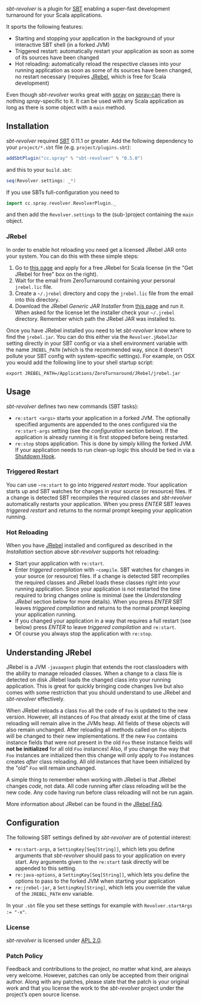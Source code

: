 _sbt-revolver_ is a plugin for [SBT] enabling a super-fast development turnaround for your Scala applications.

It sports the following features:

* Starting and stopping your application in the background of your interactive SBT shell (in a forked JVM)
* Triggered restart: automatically restart your application as soon as some of its sources have been changed
* Hot reloading: automatically reload the respective classes into your running application as soon as some
  of its sources have been changed, no restart necessary (requires [JRebel], which is free for Scala development)

Even though _sbt-revolver_ works great with [spray] on [spray-can] there is nothing _spray_-specific to it. It can
be used with any Scala application as long as there is some object with a `main` method.


## Installation

_sbt-revolver_ required [SBT] 0.11.1 or greater.
Add the following dependency to your `project/*.sbt` file (e.g. `project/plugins.sbt`):

```scala
addSbtPlugin("cc.spray" % "sbt-revolver" % "0.5.0")
```

and this to your `build.sbt`:

```scala
seq(Revolver.settings: _*)
```

If you use SBTs full-configuration you need to

```scala
import cc.spray.revolver.RevolverPlugin._
```

and then add the `Revolver.settings` to the (sub-)project containing the `main` object.

### JRebel

In order to enable hot reloading you need get a licensed JRebel JAR onto your system.
You can do this with these simple steps:

1. Go to [this page](http://sales.zeroturnaround.com/) and apply for a free JRebel for Scala license
   (in the "Get JRebel for free" box on the right).
2. Wait for the email from ZeroTurnaround containing your personal `jrebel.lic` file.
3. Create a `~/.jrebel` directory and copy the `jrebel.lic` file from the email into this directory.
4. Download the JRebel _Generic JAR Installer_ from [this page](http://zeroturnaround.com/jrebel/current/) and run it.
   When asked for the license let the installer check your `~/.jrebel` directory. Remember which path the JRebel JAR
   was installed to.

Once you have JRebel installed you need to let _sbt-revolver_ know where to find the `jrebel.jar`. You can do this
either via the `Revolver.jRebelJar` setting directly in your SBT config or via a shell environment variable with the
name `JREBEL_PATH` (which is the recommended way, since it doesn't pollute your SBT config with system-specific settings).
For example, on OSX you would add the following line to your shell startup script:

    export JREBEL_PATH=/Applications/ZeroTurnaround/JRebel/jrebel.jar


## Usage

_sbt-revolver_ defines two new commands (SBT tasks):

* `re:start <args>` starts your application in a forked JVM. The optionally specified arguments are appended to the
  ones configured via the `re:start-args` setting (see the _configuration_ section below). If the application is already
  running it is first stopped before being restarted.
* `re:stop` stops application. This is done by simply killing the forked JVM. If your application needs to run clean-up
  logic this should be tied in via a [Shutdown Hook].

### Triggered Restart

You can use `~re:start` to go into _triggered restart_ mode. Your application starts up and SBT watches for changes in
your source (or resource) files. If a change is detected SBT recompiles the required classes and _sbt-revolver_
automatically restarts your application.
When you press _ENTER_ SBT leaves _triggered restart_ and returns to the normal prompt keeping your application running.

### Hot Reloading

When you have [JRebel] installed and configured as described in the _Installation_ section above _sbt-revolver_ supports
hot reloading:

* Start your application with `re:start`.
* Enter _triggered compilation_ with `~compile`. SBT watches for changes in your source (or resource) files.
  If a change is detected SBT recompiles the required classes and JRebel loads these classes right into your running
  application. Since your application is not restarted the time required to bring changes online is minimal (see
  the _Understanding JRebel_ section below for more details). When you press _ENTER_ SBT leaves _triggered compilation_
  and returns to the normal prompt keeping your application running.
* If you changed your application in a way that requires a full restart (see below) press _ENTER_ to leave
  _triggered compilation_ and `re:start`.
* Of course you always stop the application with `re:stop`.


## Understanding JRebel

JRebel is a JVM `-javaagent` plugin that extends the root classloaders with the ability to manage reloaded classes.
When a change to a class file is detected on disk JRebel loads the changed class into your running application.
This is great for quickly bringing code changes live but also comes with some restriction that you should understand to
use JRebel and _sbt-revolver_ effectively.

When JRebel reloads a class `Foo` all the code of `Foo` is updated to the new version. However, all instances of `Foo`
that already exist at the time of class reloading will remain alive in the JVMs heap. All fields of these objects
will also remain unchanged. After reloading all methods called on `Foo` objects will be changed to their new
implementations. If the new `Foo` contains instance fields that were not present in the old `Foo` these instance fields
will **not be initialized** for all old `Foo` instances! Also, if you change the way that `Foo` instances are initialized
then this change will only apply to `Foo` instances creates _after_ class reloading. All old instances that have been
initialized by the "old" `Foo` will remain unchanged.

A simple thing to remember when working with JRebel is that JRebel changes _code_, not data. All code running after
class reloading will be the new code. Any code having run before class reloading will not be run again.

More information about JRebel can be found in the [JRebel FAQ].


## Configuration

The following SBT settings defined by _sbt-revolver_ are of potential interest:

* `re:start-args`, a `SettingKey[Seq[String]]`, which lets you define arguments that _sbt-revolver_ should pass to your
  application on every start. Any arguments given to the `re:start` task directly will be appended to this setting.
* `re:java-options`, a `SettingKey[Seq[String]]`, which lets you define the options to pass to the forked JVM when
  starting your application
* `re:jrebel-jar`, a `SettingKey[String]`, which lets you override the value of the `JREBEL_PATH` env variable.


In your `.sbt` file you set these settings for example with `Revolver.startArgs := "-x"`.


### License

_sbt-revolver_ is licensed under [APL 2.0].


### Patch Policy

Feedback and contributions to the project, no matter what kind, are always very welcome.
However, patches can only be accepted from their original author.
Along with any patches, please state that the patch is your original work and that you license the work to the
_sbt-revolver_ project under the project’s open source license.


  [SBT]: https://github.com/harrah/xsbt/wiki
  [JRebel]: http://zeroturnaround.com/jrebel/
  [spray]: http://spray.cc
  [spray-can]: https://github.com/spray/spray-can
  [Shutdown Hook]: http://docs.oracle.com/javase/6/docs/api/java/lang/Runtime.html#addShutdownHook(java.lang.Thread)
  [JRebel FAQ]: http://zeroturnaround.com/jrebel/faq/
  [APL 2.0]: http://www.apache.org/licenses/LICENSE-2.0
